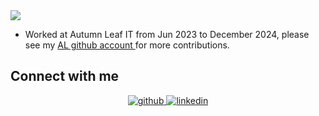 
<!-- Header Image from Linkedin -->
<img src="https://media.licdn.com/dms/image/v2/D4E16AQFdYOsWfmd6Lw/profile-displaybackgroundimage-shrink_350_1400/profile-displaybackgroundimage-shrink_350_1400/0/1733129735001?e=1742428800&v=beta&t=Iyrkk80Qiu4egC2F7FsgHxE7cp5SpqcQNPfE8ZJdU8g" />

- Worked at Autumn Leaf IT from Jun 2023 to December 2024, please see my <a href="https://github.com/Austin-ALIT"> AL github account </a> for more contributions. 

## Connect with me 

<div align="center">
<a href="https://github.com/Austin-Ackermann" target="_blank">
<img src=https://img.shields.io/badge/github-%2324292e.svg?&style=for-the-badge&logo=github&logoColor=white alt=github style="margin-bottom: 5px;" />
</a>
<a href="https://www.linkedin.com/in/austin-ackermann-86a24b230/" target="_blank">
<img src=https://img.shields.io/badge/linkedin-%231E77B5.svg?&style=for-the-badge&logo=linkedin&logoColor=white alt=linkedin style="margin-bottom: 5px;" />
</a>  
</div>  

<!--
**Austin-Ackermann/Austin-Ackermann** is a ✨ _special_ ✨ repository because its `README.md` (this file) appears on your GitHub profile.

Here are some ideas to get you started:


- 🌱 I’m currently learning ...
- 👯 I’m looking to collaborate on ...
- 🤔 I’m looking for help with ...
- 💬 Ask me about ...
- 📫 How to reach me: ...
- 😄 Pronouns: ...
- ⚡ Fun fact: ...
- 
-->
